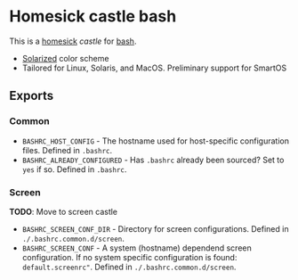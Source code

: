 Homesick castle bash
====================

This is a [homesick](https://github.com/technicalpickles/homesick) _castle_ for [bash](http://www.bash.org/).

* [Solarized](http://ethanschoonover.com/solarized) color scheme
* Tailored for Linux, Solaris, and MacOS. Preliminary support for SmartOS

Exports
---------
### Common
* ```BASHRC_HOST_CONFIG``` -  The hostname used for host-specific configuration files. Defined in ```.bashrc```.
* ```BASHRC_ALREADY_CONFIGURED``` - Has ```.bashrc``` already been sourced? Set to ```yes``` if so. Defined in ```.bashrc```.

### Screen
**TODO**: Move to screen castle

* ```BASHRC_SCREEN_CONF_DIR``` - Directory for screen configurations. Defined in ```./.bashrc.common.d/screen```.
* ```BASHRC_SCREEN_CONF``` - A system (hostname) dependend screen configuration. If no system specific configuration is found: ```default.screenrc"```. Defined in ```./.bashrc.common.d/screen```.

